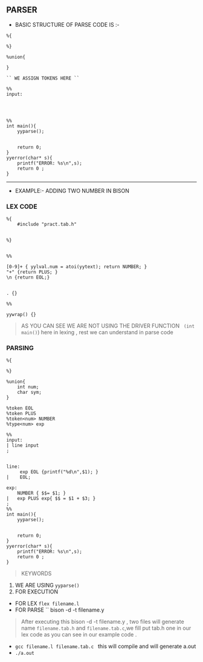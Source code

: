 ## PARSER ##
+ BASIC STRUCTURE OF PARSE CODE IS :-
```
%{

%}

%union{
    
}

`` WE ASSIGN TOKENS HERE ``

%%
input:




%%
int main(){
    yyparse();


    return 0;
}
yyerror(char* s){
    printf("ERROR: %s\n",s);
    return 0 ;
}
```
___

+ EXAMPLE:- ADDING TWO NUMBER IN BISON 
### LEX CODE
```
%{
    #include "pract.tab.h"


%}


%%

[0-9]+ { yylval.num = atoi(yytext); return NUMBER; }
"+" {return PLUS; }
\n {return EOL;}


. {}

%%

yywrap() {}

```
> AS YOU CAN SEE WE ARE NOT USING THE DRIVER FUNCTION `` (int main()``) here in lexing , rest we can understand in parse code
### PARSING ###
```
%{

%}

%union{
    int num;
    char sym;
}

%token EOL
%token PLUS
%token<num> NUMBER
%type<num> exp

%%
input:
| line input
;


line:
     exp EOL {printf("%d\n",$1); }
|    EOL;

exp: 
    NUMBER { $$= $1; }
|   exp PLUS exp{ $$ = $1 + $3; }
;
%%
int main(){
    yyparse();


    return 0;
}
yyerror(char* s){
    printf("ERROR: %s\n",s);
    return 0 ;
}
```
>KEYWORDS
1. WE ARE USING `` yyparse() `` 
2. FOR EXECUTION 
+ FOR LEX `` flex filename.l ``
+ FOR PARSE `` bison -d -t filename.y
>After executing this bison -d -t filename.y , two files will generate name ``filename.tab.h`` and ``filename.tab.c``,we fill put tab.h one in our lex code as you can see in our example code .

+ ``gcc filename.l filename.tab.c ``
this will compile and will generate a.out
+ ``./a.out ``